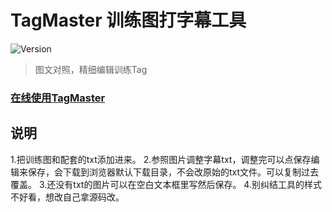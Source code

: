 # TagMaster 训练图打字幕工具
![Version](https://img.shields.io/badge/version-v0.1.1-blue)

> 图文对照，精细编辑训练Tag

### [在线使用TagMaster](https://dev3yehe.github.io/tagmaster/tagsediter.html)

## 说明
1.把训练图和配套的txt添加进来。
2.参照图片调整字幕txt，调整完可以点保存编辑来保存，会下载到浏览器默认下载目录，不会改原始的txt文件。可以复制过去覆盖。
3.还没有txt的图片可以在空白文本框里写然后保存。
4.别纠结工具的样式不好看，想改自己拿源码改。
